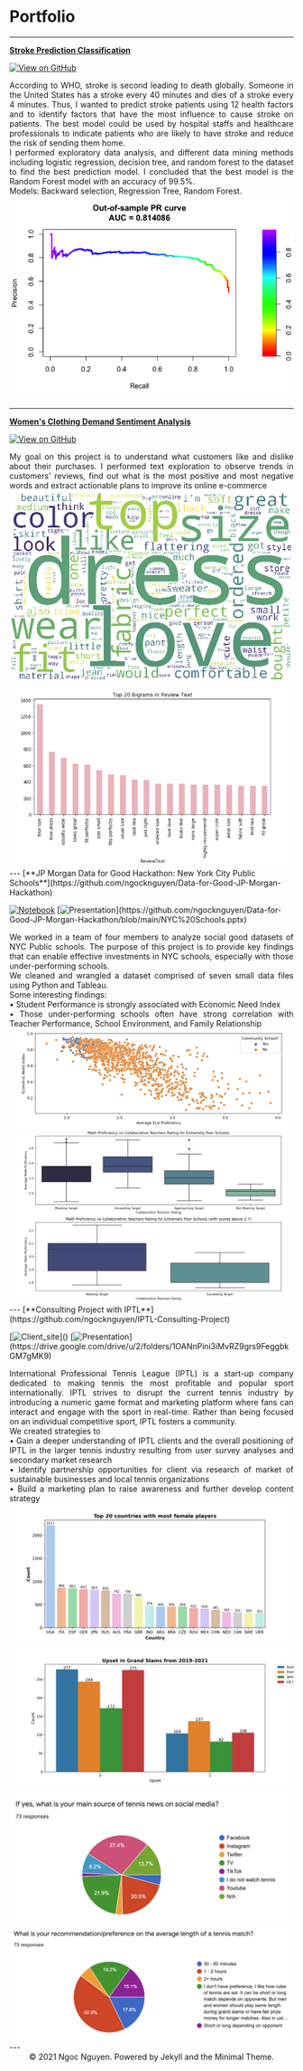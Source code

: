 
# Portfolio
---

[**Stroke Prediction Classification**](https://github.com/ngocknguyen/Stroke-Prediction-Classification)

[![View on GitHub](https://img.shields.io/badge/View_on_GitHub-PURPLE?logo=GitHub)](https://github.com/ngocknguyen/Stroke-Prediction-Classification)

<div style="text-align: justify"> According to WHO, stroke is second leading to death globally. Someone in the United States has a stroke every 40 minutes and dies of a stroke every 4 minutes. Thus, I wanted to predict stroke patients using 12 health factors and to identify factors that have the most influence to cause stroke on patients. The best model could be used by hospital staffs and healthcare professionals to indicate patients who are likely to have stroke and reduce the risk of sending them home. 
<br>
I performed exploratory data analysis, and different data mining methods including logistic regression, decision tree, and random forest to the dataset to find the best prediction model. I concluded that the best model is the Random Forest model with an accuracy of 99.5%. 
<br>
Models: Backward selection, Regression Tree, Random Forest.
<br>
</div>
<center><img src="images/balanced.test.pr.png"/></center>

---
[**Women's Clothing Demand Sentiment Analysis**](https://github.com/ngocknguyen/Women-s-Clothing-Review--NLP-Sentiment-Analysis)

[![View on GitHub](https://img.shields.io/badge/View_on_GitHub-PURPLE?logo=GitHub)](https://github.com/ngocknguyen/Women-s-Clothing-Review--NLP-Sentiment-Analysis)


<div style="text-align: justify"> My goal on this project is to understand what customers like and dislike about their purchases. I performed text exploration to observe trends in customers' reviews, find out what is the most positive and most negative words and extract actionable plans to improve its online e-commerce
<br>
</div>
<center><img src="images/positive-reviews.png"/></center>
<center><img src="images/top-20-words.png"/></center>
---
[**JP Morgan Data for Good Hackathon: New York City Public Schools**](https://github.com/ngocknguyen/Data-for-Good-JP-Morgan-Hackathon)

[![Notebook](https://img.shields.io/badge/Jupyter-Notebook-orange?logo=Jupyter)](https://github.com/ngocknguyen/Data-for-Good-JP-Morgan-Hackathon/blob/main/Data_for_Good_Ngoc_Nguyen.ipynb)
[![Presentation](https://img.shields.io/badge/Presentation-salmon?)](https://github.com/ngocknguyen/Data-for-Good-JP-Morgan-Hackathon/blob/main/NYC%20Schools.pptx)

<div style="text-align: justify"> We worked in a team of four members to analyze social good datasets of NYC Public schools. The purpose of this project is to  provide key findings that can enable effective investments in NYC schools, especially with those under-performing schools.
<br> 
We cleaned and wrangled a dataset comprised of seven small data files using Python and Tableau. 
<br>
Some interesting findings: <br>
• Student Performance is strongly associated with Economic Need Index <br>
• Those under-performing schools often have strong correlation with Teacher Performance, School Environment, and Family Relationship
<br>
</div>
<center><img src="images/Community-school-correlation.png"/></center>
<center><img src="images/boxplot.png"/></center>
---
[**Consulting Project with IPTL**](https://github.com/ngocknguyen/IPTL-Consulting-Project)


[![Client_site](https://img.shields.io/badge/IPTL_site-MEDIUMAQUAMARINE?)]()
[![Presentation](https://img.shields.io/badge/Presentation-salmon?)](https://drive.google.com/drive/u/2/folders/1OANnPini3iMvRZ9grs9FeggbkGM7gMK9)

<div style="text-align: justify"> International Professional Tennis League (IPTL) is a start-up company dedicated to making tennis the most profitable and popular sport internationally. IPTL strives to disrupt the current tennis industry by introducing a numeric game format and marketing platform where fans can interact and engage with the sport in real-time. Rather than being focused on an individual competitive sport, IPTL fosters a community. <br>
We created strategies to <br>
• Gain a deeper understanding of IPTL clients and the overall positioning of IPTL in the larger tennis industry resulting from user survey analyses and secondary market research <br>
• Identify partnership opportunities for client via research of market of sustainable businesses and local tennis organizations <br>
• Build a marketing plan to raise awareness and further develop content strategy <br>


</div>
<center><img src="images/wta_country.png"/></center>
<center><img src="images/wta_upset.png"/></center>
<center><img src="images/social_media.png"/></center>
<center><img src="images/chosen match time.png"/></center>
---
<center>© 2021 Ngoc Nguyen. Powered by Jekyll and the Minimal Theme.</center>



